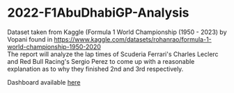 # 2022-F1AbuDhabiGP-Analysis

Dataset taken from Kaggle (Formula 1 World Championship (1950 - 2023) by Vopani found in https://www.kaggle.com/datasets/rohanrao/formula-1-world-championship-1950-2020 <br>
The report will analyze the lap times of Scuderia Ferrari's Charles Leclerc and Red Bull Racing's Sergio Perez to come up with a reasonable explanation as to why they finished 2nd and 3rd respectively.

Dashboard available [here](https://public.tableau.com/views/AnalyzingSergioPerezsLaptimes-F1AbuDhabiGP2022/Dashboard3?:language=en-US&:display_count=n&:origin=viz_share_link)

